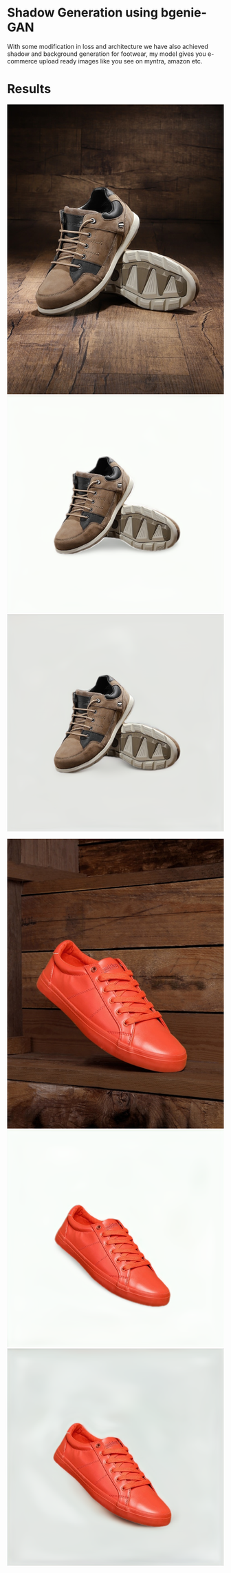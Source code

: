 # Shadow Generation using bgenie-GAN
With some modification in loss and architecture we have also achieved shadow and background generation for footwear, my model gives you e-commerce upload ready images like you see on myntra, amazon etc.

# Results 

![](results/21.jpg)
![](results/21_white.png )
![](results/21_grey.png)

![](results/23.jpg)
![](results/23_white.png )
![](results/23_grey.png)

#

